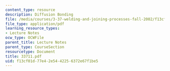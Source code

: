```yaml
---
content_type: resource
description: Diffusion Bonding
file: /media/courses/3-37-welding-and-joining-processes-fall-2002/f13cf01d77e42e5442256372e67f1be5_33711.pdf
file_type: application/pdf
learning_resource_types:
- Lecture Notes
ocw_type: OCWFile
parent_title: Lecture Notes
parent_type: CourseSection
resourcetype: Document
title: 33711.pdf
uid: f13cf01d-77e4-2e54-4225-6372e67f1be5
---
```

